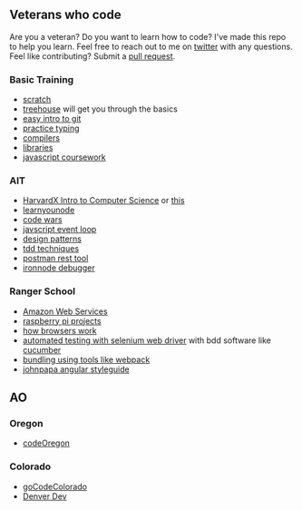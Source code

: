 ## Veterans who code

Are you a veteran? Do you want to learn how to code? I've made this repo to help you learn. Feel free to reach out to me on [twitter](https://twitter.com/stephenprintup) with any questions. Feel like contributing? Submit a [pull request](https://help.github.com/articles/using-pull-requests/). 

### Basic Training
* [scratch](https://scratch.mit.edu/)
* [treehouse](https://teamtreehouse.com/home) will get you through the basics
* [easy intro to git](https://try.github.io/levels/1/challenges/1)
* [practice typing](https://typing.io/)
* [compilers](https://www.youtube.com/watch?v=CSZLNYF4Klo&index=2&list=PLhQjrBD2T381NKQHUCTezeyCYzbnN4GjC)
* [libraries](https://www.youtube.com/watch?v=ED7QtgXDShY&index=4&list=PLhQjrBD2T381NKQHUCTezeyCYzbnN4GjC)
* [javascript coursework](http://portlandcodeschool.github.io/jse/curriculum/)

### AIT
* [HarvardX Intro to Computer Science](https://courses.edx.org/courses/course-v1:HarvardX+CS50+X/info) or [this](http://cs50.tv/2015/fall/)
* [learnyounode](https://github.com/workshopper/learnyounode)
* [code wars](https://www.codewars.com/users/sign_in)
* [javscript event loop](https://vimeo.com/96425312?ref=tw-share)
* [design patterns](https://sourcemaking.com/design_patterns)
* [tdd techniques](https://en.wikipedia.org/wiki/Test-driven_development)
* [postman rest tool](https://www.getpostman.com/)
* [ironnode debugger](https://github.com/s-a/iron-node)

### Ranger School
* [Amazon Web Services](http://aws.amazon.com/education/awseducate/)
* [raspberry pi projects](http://www.instructables.com/id/Raspberry-Pi-Projects/)
* [how browsers work](https://vimeo.com/44182484?ref=tw-share)
* [automated testing with selenium web driver](http://www.seleniumhq.org/) with bdd software like [cucumber](https://cucumber.io/)
* [bundling using tools like webpack](http://webpack.github.io/docs/tutorials/getting-started/)
* [johnpapa angular styleguide](https://github.com/johnpapa/angular-styleguide)


## AO

### Oregon
* [codeOregon](http://codeoregon.org/)

### Colorado
* [goCodeColorado](http://gocode.colorado.gov/)
* [Denver Dev](http://denverdevs.org/)